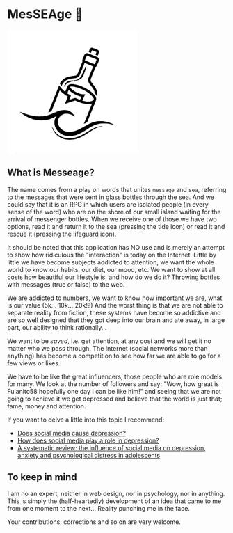 # MesSEAge 🐚

<img src="/static/imgs/2.png" alt="drawing" width="300"/>


## What is Messeage?
The name comes from a play on words that unites `message` and `sea`, referring to the messages that were sent in glass bottles through the sea. And we could say that it is an RPG in which users are isolated people (in every sense of the word) who are on the shore of our small island waiting for the arrival of messenger bottles. When we receive one of those we have two options, read it and return it to the sea (pressing the tide icon) or read it and rescue it (pressing the lifeguard icon).

It should be noted that this application has NO use and is merely an attempt to show how ridiculous the "interaction" is today on the Internet. Little by little we have become subjects addicted to attention, we want the whole world to know our habits, our diet, our mood, etc. We want to show at all costs how beautiful our lifestyle is, and how do we do it? Throwing bottles with messages (true or false) to the web. 

We are addicted to numbers, we want to know how important we are, what is our value (5k... 10k... 20k!?) And the worst thing is that we are not able to separate reality from fiction, these systems have become so addictive and are so well designed that they got deep into our brain and ate away, in large part, our ability to think rationally...

We want to be *saved*, i.e. get attention, at any cost and we will get it no matter who we pass through. The Internet (social networks more than anything) has become a competition to see how far we are able to go for a few views or likes. 

We have to be like the great influencers, those people who are role models for many. We look at the number of followers and say: "Wow, how great is Fulanito58 hopefully one day I can be like him!" and seeing that we are not going to achieve it we get depressed and believe that the world is just that; fame, money and attention.

If you want to delve a little into this topic I recommend: 

- [Does social media cause depression?](https://www.tuw.edu/school-news/does-social-media-cause-depression/)
- [How does social media play a role in depression?](https://www.verywellmind.com/social-media-and-depression-5085354)
- [A systematic review: the influence of social media on depression, anxiety and psychological distress in adolescents](https://www.tandfonline.com/doi/full/10.1080/02673843.2019.1590851)

## To keep in mind

I am no an expert, neither in web design, nor in psychology, nor in anything. This is simply the (half-heartedly) development of an idea that came to me from one moment to the next... Reality punching me in the face. 

Your contributions, corrections and so on are very welcome.